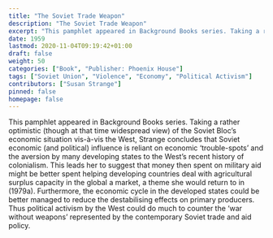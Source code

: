 ```yaml
---
title: "The Soviet Trade Weapon"
description: "The Soviet Trade Weapon"
excerpt: "This pamphlet appeared in Background Books series. Taking a rather optimistic (though at that time widespread view) of the Soviet Bloc’s economic situation vis-à-vis the West, Strange concludes that Soviet economic (and political) influence is reliant on economic ‘trouble-spots’ and the aversion by many developing states to the West’s recent history of colonialism. This leads her to suggest that money then spent on military aid might be better spent helping developing countries deal with agricultural surplus capacity in the global a market, a theme she would return to in (1979a). Furthermore, the economic cycle in the developed states could be better managed to reduce the destabilising effects on primary producers. Thus political activism by the West could do much to counter the ‘war without weapons’ represented by the contemporary Soviet trade and aid policy."
date: 1959
lastmod: 2020-11-04T09:19:42+01:00
draft: false
weight: 50
categories: ["Book", "Publisher: Phoenix House"]
tags: ["Soviet Union", "Violence", "Economy", "Political Activism"]
contributors: ["Susan Strange"]
pinned: false
homepage: false
---
```


This pamphlet appeared in Background Books series. Taking a rather optimistic (though at that time widespread view) of the Soviet Bloc’s economic situation vis-à-vis the West, Strange concludes that Soviet economic (and political) influence is reliant on economic ‘trouble-spots’ and the aversion by many developing states to the West’s recent history of colonialism. This leads her to suggest that money then spent on military aid might be better spent helping developing countries deal with agricultural surplus capacity in the global a market, a theme she would return to in (1979a). Furthermore, the economic cycle in the developed states could be better managed to reduce the destabilising effects on primary producers. Thus political activism by the West could do much to counter the ‘war without weapons’ represented by the contemporary Soviet trade and aid policy.

